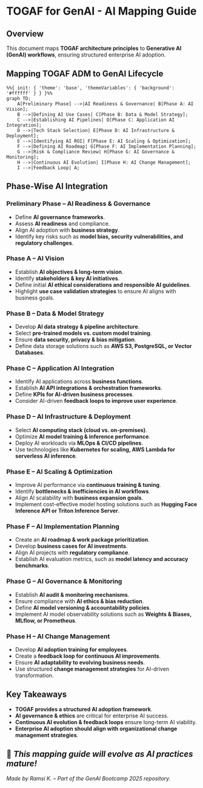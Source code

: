 # TOGAF for GenAI - AI Mapping Guide

## **Overview**

This document maps **TOGAF architecture principles** to **Generative AI (GenAI) workflows**, ensuring structured enterprise AI adoption.

## **Mapping TOGAF ADM to GenAI Lifecycle**

```mermaid
%%{ init: { 'theme': 'base', 'themeVariables': { 'background': '#ffffff' } } }%%
graph TD;
    A[Preliminary Phase] -->|AI Readiness & Governance| B[Phase A: AI Vision];
    B -->|Defining AI Use Cases| C[Phase B: Data & Model Strategy];
    C -->|Establishing AI Pipelines| D[Phase C: Application AI Integration];
    D -->|Tech Stack Selection| E[Phase D: AI Infrastructure & Deployment];
    E -->|Identifying AI ROI| F[Phase E: AI Scaling & Optimization];
    F -->|Defining AI Roadmap| G[Phase F: AI Implementation Planning];
    G -->|Risk & Compliance Review| H[Phase G: AI Governance & Monitoring];
    H -->|Continuous AI Evolution| I[Phase H: AI Change Management];
    I -->|Feedback Loop| A;
```

## **Phase-Wise AI Integration**

### **Preliminary Phase – AI Readiness & Governance**

- Define **AI governance frameworks**.
- Assess **AI readiness** and compliance.
- Align AI adoption with **business strategy**.
- Identify key risks such as **model bias, security vulnerabilities, and regulatory challenges**.

### **Phase A – AI Vision**

- Establish **AI objectives & long-term vision**.
- Identify **stakeholders & key AI initiatives**.
- Define initial **AI ethical considerations and responsible AI guidelines**.
- Highlight **use case validation strategies** to ensure AI aligns with business goals.

### **Phase B – Data & Model Strategy**

- Develop **AI data strategy & pipeline architecture**.
- Select **pre-trained models vs. custom model training**.
- Ensure **data security, privacy & bias mitigation**.
- Define data storage solutions such as **AWS S3, PostgreSQL, or Vector Databases**.

### **Phase C – Application AI Integration**

- Identify AI applications across **business functions**.
- Establish **AI API integrations & orchestration frameworks**.
- Define **KPIs for AI-driven business processes**.
- Consider AI-driven **feedback loops to improve user experience**.

### **Phase D – AI Infrastructure & Deployment**

- Select **AI computing stack (cloud vs. on-premises)**.
- Optimize **AI model training & inference performance**.
- Deploy AI workloads via **MLOps & CI/CD pipelines**.
- Use technologies like **Kubernetes for scaling, AWS Lambda for serverless AI inference**.

### **Phase E – AI Scaling & Optimization**

- Improve AI performance via **continuous training & tuning**.
- Identify **bottlenecks & inefficiencies in AI workflows**.
- Align AI scalability with **business expansion goals**.
- Implement cost-effective model hosting solutions such as **Hugging Face Inference API or Triton Inference Server**.

### **Phase F – AI Implementation Planning**

- Create an **AI roadmap & work package prioritization**.
- Develop **business cases for AI investments**.
- Align AI projects with **regulatory compliance**.
- Establish AI evaluation metrics, such as **model latency and accuracy benchmarks**.

### **Phase G – AI Governance & Monitoring**

- Establish **AI audit & monitoring mechanisms**.
- Ensure compliance with **AI ethics & bias reduction**.
- Define **AI model versioning & accountability policies**.
- Implement AI model observability solutions such as **Weights & Biases, MLflow, or Prometheus**.

### **Phase H – AI Change Management**

- Develop **AI adoption training for employees**.
- Create a **feedback loop for continuous AI improvements**.
- Ensure **AI adaptability to evolving business needs**.
- Use structured **change management strategies** for AI-driven transformation.

## **Key Takeaways**

- **TOGAF provides a structured AI adoption framework**.
- **AI governance & ethics** are critical for enterprise AI success.
- **Continuous AI evolution & feedback loops** ensure long-term AI viability.
- **Enterprise AI adoption should align with organizational change management strategies**.

📌 *This mapping guide will evolve as AI practices mature!*
---

*Made by Ramsi K. – Part of the GenAI Bootcamp 2025 repository.*
